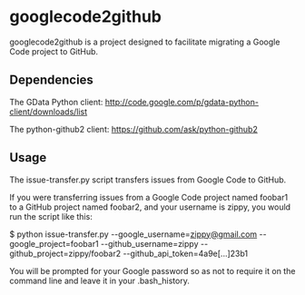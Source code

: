 googlecode2github
=================

googlecode2github is a project designed to facilitate migrating a Google Code project to GitHub.

Dependencies
------------
The GData Python client: http://code.google.com/p/gdata-python-client/downloads/list

The python-github2 client: https://github.com/ask/python-github2

Usage
-----

The issue-transfer.py script transfers issues from Google Code to GitHub.

If you were transferring issues from a Google Code project named foobar1 to a GitHub project named foobar2, and your username is zippy, you would run the script like this:

$ python issue-transfer.py 
	--google_username=zippy@gmail.com
	--google_project=foobar1
	--github_username=zippy
	--github_project=zippy/foobar2
	--github_api_token=4a9e[...]23b1

You will be prompted for your Google password so as not to require it on the command line and leave it in your .bash_history.